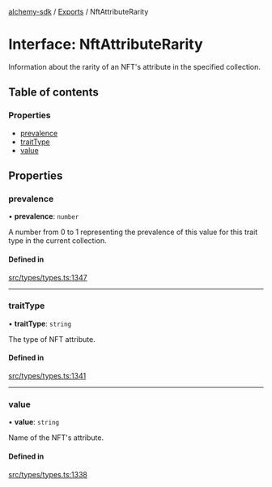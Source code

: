 [alchemy-sdk](../README.md) / [Exports](../modules.md) / NftAttributeRarity

# Interface: NftAttributeRarity

Information about the rarity of an NFT's attribute in the specified collection.

## Table of contents

### Properties

- [prevalence](NftAttributeRarity.md#prevalence)
- [traitType](NftAttributeRarity.md#traittype)
- [value](NftAttributeRarity.md#value)

## Properties

### prevalence

• **prevalence**: `number`

A number from 0 to 1 representing the prevalence of this value for this
trait type in the current collection.

#### Defined in

[src/types/types.ts:1347](https://github.com/alchemyplatform/alchemy-sdk-js/blob/c9dbbf0/src/types/types.ts#L1347)

___

### traitType

• **traitType**: `string`

The type of NFT attribute.

#### Defined in

[src/types/types.ts:1341](https://github.com/alchemyplatform/alchemy-sdk-js/blob/c9dbbf0/src/types/types.ts#L1341)

___

### value

• **value**: `string`

Name of the NFT's attribute.

#### Defined in

[src/types/types.ts:1338](https://github.com/alchemyplatform/alchemy-sdk-js/blob/c9dbbf0/src/types/types.ts#L1338)
